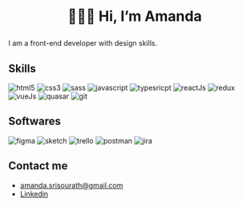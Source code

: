 # <p align=center>🙋🏻‍♀️ Hi, I’m Amanda</p>

I am a front-end developer with design skills.

## Skills

![html5](https://img.shields.io/badge/HTML5-E34F26?style=for-the-badge&logo=html5&logoColor=white)
![css3](https://img.shields.io/badge/CSS3-1572B6?style=for-the-badge&logo=css3&logoColor=white)
![sass](https://img.shields.io/badge/Sass-CC6699?style=for-the-badge&logo=sass&logoColor=white)
![javascript](https://img.shields.io/badge/JavaScript-323330?style=for-the-badge&logo=javascript&logoColor=F7DF1E)
![typesricpt](https://img.shields.io/badge/TypeScript-007ACC?style=for-the-badge&logo=typescript&logoColor=white)
![reactJs](https://img.shields.io/badge/React-20232A?style=for-the-badge&logo=react&logoColor=61DAFB)
![redux](https://img.shields.io/badge/Redux-593D88?style=for-the-badge&logo=redux&logoColor=white)
![vueJs](https://img.shields.io/badge/Vue.js-35495E?style=for-the-badge&logo=vuedotjs&logoColor=4FC08D)
![quasar](https://img.shields.io/badge/Quasar-16B7FB?style=for-the-badge&logo=quasar&logoColor=black)
![git](https://img.shields.io/badge/GIT-E44C30?style=for-the-badge&logo=git&logoColor=white)

## Softwares

![figma](https://img.shields.io/badge/Figma-F24E1E?style=for-the-badge&logo=figma&logoColor=white)
![sketch](https://img.shields.io/badge/Sketch-FFB387?style=for-the-badge&logo=sketch&logoColor=black)
![trello](https://img.shields.io/badge/Trello-0052CC?style=for-the-badge&logo=trello&logoColor=white)
![postman](https://img.shields.io/badge/Postman-FF6C37?style=for-the-badge&logo=Postman&logoColor=white)
![jira](https://img.shields.io/badge/jira-%230A0FFF.svg?style=for-the-badge&logo=jira&logoColor=white)

## Contact me

- amanda.srisourath@gmail.com
- [Linkedin](https://www.linkedin.com/in/a-srisourath/)

<!---
AmandaSrisourath/AmandaSrisourath is a ✨ special ✨ repository because its `README.md` (this file) appears on your GitHub profile.
You can click the Preview link to take a look at your changes.
--->
